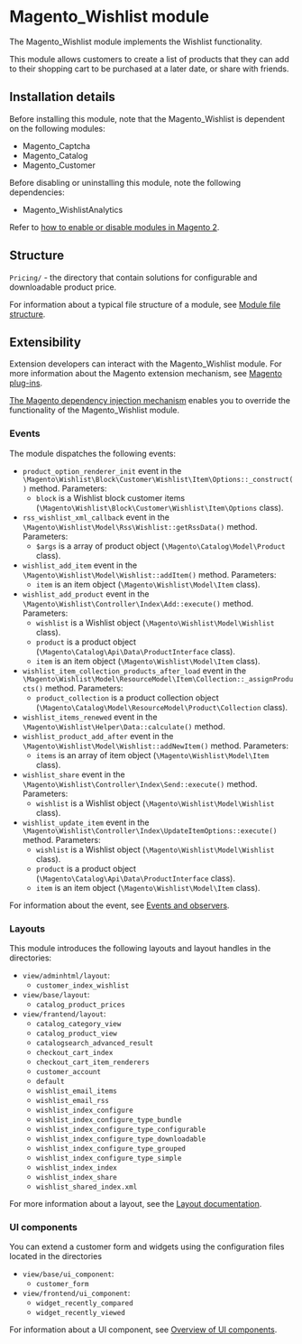 # Magento_Wishlist module

The Magento_Wishlist module implements the Wishlist functionality.

This module allows customers to create a list of products that they can add to their shopping cart to be purchased at a later date, or share with friends.

## Installation details

Before installing this module, note that the Magento_Wishlist is dependent on the following modules:

- Magento_Captcha
- Magento_Catalog
- Magento_Customer

Before disabling or uninstalling this module, note the following dependencies:

- Magento_WishlistAnalytics

Refer to [how to enable or disable modules in Magento 2](https://experienceleague.adobe.com/docs/commerce-operations/installation-guide/tutorials/manage-modules.html).

## Structure

`Pricing/` - the directory that contain solutions for configurable and downloadable product price.

For information about a typical file structure of a module, see [Module file structure](https://developer.adobe.com/commerce/php/development/build/component-file-structure/#module-file-structure).

## Extensibility

Extension developers can interact with the Magento_Wishlist module. For more information about the Magento extension mechanism, see [Magento plug-ins](https://developer.adobe.com/commerce/php/development/components/plugins/).

[The Magento dependency injection mechanism](https://developer.adobe.com/commerce/php/development/components/dependency-injection/) enables you to override the functionality of the Magento_Wishlist module.

### Events

The module dispatches the following events:

- `product_option_renderer_init` event in the `\Magento\Wishlist\Block\Customer\Wishlist\Item\Options::_construct()` method. Parameters:
    - `block` is a Wishlist block customer items (`\Magento\Wishlist\Block\Customer\Wishlist\Item\Options` class).
- `rss_wishlist_xml_callback` event in the `\Magento\Wishlist\Model\Rss\Wishlist::getRssData()` method. Parameters:
    - `$args` is a array of product object (`\Magento\Catalog\Model\Product` class).
- `wishlist_add_item` event in the `\Magento\Wishlist\Model\Wishlist::addItem()` method. Parameters:
    - `item` is an item object (`\Magento\Wishlist\Model\Item` class).
- `wishlist_add_product` event in the `\Magento\Wishlist\Controller\Index\Add::execute()` method. Parameters:
    - `wishlist` is a Wishlist object (`\Magento\Wishlist\Model\Wishlist` class).
    - `product` is a product object (`\Magento\Catalog\Api\Data\ProductInterface` class).
    - `item` is an item object (`\Magento\Wishlist\Model\Item` class).
- `wishlist_item_collection_products_after_load` event in the `\Magento\Wishlist\Model\ResourceModel\Item\Collection::_assignProducts()` method. Parameters:
    - `product_collection` is a product collection object (`\Magento\Catalog\Model\ResourceModel\Product\Collection` class).
- `wishlist_items_renewed` event in the `\Magento\Wishlist\Helper\Data::calculate()` method.
- `wishlist_product_add_after` event in the `\Magento\Wishlist\Model\Wishlist::addNewItem()` method. Parameters:
    - `items` is an array of item object (`\Magento\Wishlist\Model\Item` class).
- `wishlist_share` event in the `\Magento\Wishlist\Controller\Index\Send::execute()` method. Parameters:
    - `wishlist` is a Wishlist object (`\Magento\Wishlist\Model\Wishlist` class).
- `wishlist_update_item` event in the `\Magento\Wishlist\Controller\Index\UpdateItemOptions::execute()` method. Parameters:
    - `wishlist` is a Wishlist object (`\Magento\Wishlist\Model\Wishlist` class).
    - `product` is a product object (`\Magento\Catalog\Api\Data\ProductInterface` class).
    - `item` is an item object (`\Magento\Wishlist\Model\Item` class).

For information about the event, see [Events and observers](https://developer.adobe.com/commerce/php/development/components/events-and-observers/#events).

### Layouts

This module introduces the following layouts and layout handles in the directories:

- `view/adminhtml/layout`:
    - `customer_index_wishlist`
- `view/base/layout`:
    - `catalog_product_prices`
- `view/frantend/layout`:
    - `catalog_category_view`
    - `catalog_product_view`
    - `catalogsearch_advanced_result`
    - `checkout_cart_index`
    - `checkout_cart_item_renderers`
    - `customer_account`
    - `default`
    - `wishlist_email_items`
    - `wishlist_email_rss`
    - `wishlist_index_configure`
    - `wishlist_index_configure_type_bundle`
    - `wishlist_index_configure_type_configurable`
    - `wishlist_index_configure_type_downloadable`
    - `wishlist_index_configure_type_grouped`
    - `wishlist_index_configure_type_simple`
    - `wishlist_index_index`
    - `wishlist_index_share`
    - `wishlist_shared_index.xml`

For more information about a layout, see the [Layout documentation](https://developer.adobe.com/commerce/frontend-core/guide/layouts/).

### UI components

You can extend a customer form and widgets using the configuration files located in the directories

- `view/base/ui_component`:
    - `customer_form`
- `view/frontend/ui_component`:
    - `widget_recently_compared`
    - `widget_recently_viewed`

For information about a UI component, see [Overview of UI components](https://developer.adobe.com/commerce/frontend-core/ui-components/).
